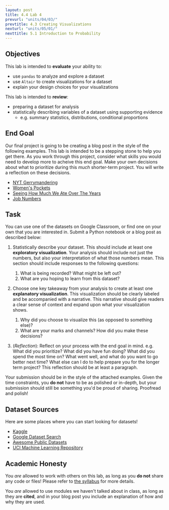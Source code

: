 ```yaml
---
layout: post
title: 4.4 Lab 4
prevurl: "units/04/03/"
prevtitle: 4.3 Creating Visualizations
nexturl: "units/05/01/"
nexttitle: 5.1 Introduction to Probability
---
```


## Objectives

This lab is intended to **evaluate** your ability to:

- use `pandas` to analyze and explore a dataset
- use `Altair` to create visualizations for a dataset
- explain your design choices for your visualizations

This lab is intended to **review**:

- preparing a dataset for analysis
- statistically describing variables of a dataset using supporting evidence
  - e.g. summary statistics, distributions, conditional proportions

## End Goal

Our final project is going to be creating a blog post in the style of the following examples. This lab is intended to be a stepping stone to help you get there. As you work through this project, consider what skills you would need to develop more to acheive this end goal. Make your own decisions about what to prioritize during this *much* shorter-term project. You will write a reflection on these decisions.

- [NYT Gerrymandering](https://www.nytimes.com/interactive/2022/01/27/us/politics/congressional-gerrymandering-redistricting-game-2022.html)
- [Women's Pockets](https://pudding.cool/2018/08/pockets/)
- [Seeing How Much We Ate Over The Years](https://flowingdata.com/2021/06/08/seeing-how-much-we-ate-over-the-years/)
- [Job Numbers](https://projects.fivethirtyeight.com/jobs-report-growth-unemployment/)

## Task

You can use one of the datasets on Google Classroom, or find one on your own that you are interested in. Submit a Python notebook or a blog post as described below:

1. Statistically describe your dataset. This should include at least one **exploratory visualization**. Your analysis should include not just the numbers, but also your interpretation of what those numbers mean. This section should include responses to the following questions:
   1. What is being recorded? What might be left out?
   2. What are you hoping to learn from this dataset?

2. Choose one key takeaway from your analysis to create at least one **explanatory visualization**. This visualization should be clearly labeled and be accompanied with a narrative. This narrative should give readers a clear sense of context and expand upon what your visualization shows.
   1. Why did you choose to visualize this (as opposed to something else)?
   2. What are your marks and channels? How did you make these decisions?

3. (_Reflection_): Reflect on your process with the end goal in mind. e.g. What did you prioritize? What did you have fun doing? What did you spend the most time on? What went well, and what do you want to go better next time? What else can I do to help prepare you for the longer term project? This reflection should be at least a paragraph.

Your submission should be in the style of the attached examples. Given the time constraints, you **do not** have to be as polished or in-depth, but your submission should still be something you'd be proud of sharing. Proofread and polish!

## Dataset Sources

Here are some places where you can start looking for datasets!

- [Kaggle](https://www.kaggle.com/)
- [Google Dataset Search](https://datasetsearch.research.google.com/)
- [Awesome Public Datasets](https://github.com/awesomedata/awesome-public-datasets)
- [UCI Machine Learning Repository](http://archive.ics.uci.edu/ml/index.php)

## Academic Honesty

You _are_ allowed to work with others on this lab, as long as you **do not** share any code or files! Please refer to [the syllabus]({{site.baseurl}}/syllabus#academic-honesty) for more details.

You _are_ allowed to use modules we haven't talked about in class, as long as they are **cited**, and in your blog post you include an explanation of how and why they are used.
